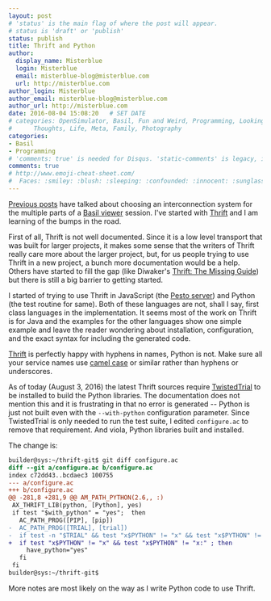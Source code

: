 ```yaml
---
layout: post
# 'status' is the main flag of where the post will appear.
# status is 'draft' or 'publish'
status: publish
title: Thrift and Python
author:
  display_name: Misterblue
  login: Misterblue
  email: misterblue-blog@misterblue.com
  url: http://misterblue.com
author_login: Misterblue
author_email: misterblue-blog@misterblue.com
author_url: http://misterblue.com
date: 2016-08-04 15:08:20   # SET DATE
# categories: OpenSimulator, Basil, Fun and Weird, Programming, LookingGlass, Travel
#      Thoughts, Life, Meta, Family, Photography
categories:
- Basil
- Programming
# 'comments: true' is needed for Disqus. 'static-comments' is legacy, imbedded comments.
comments: true
# http://www.emoji-cheat-sheet.com/
#  Faces: :smiley: :blush: :sleeping: :confounded: :innocent: :sunglasses: :sleepy:
---
```

[Previous posts] have talked about choosing an interconnection system for
the multiple parts of a [Basil viewer] session.
I've started with [Thrift] and I am learning of the bumps in the road.

First of all, Thrift is not well documented. Since it is a low level transport
that was built for larger projects, it makes some sense that the writers of Thrift
really care more about the larger project, but, for us people trying to use Thrift
in a new project, a bunch more documentation would be a help.
Others have started to fill the gap (like Diwaker's [Thrift: The Missing Guide])
but there is still a big barrier to getting started.

I started of trying to use Thrift in JavaScript (the [Pesto server]) and
Python (the test routine for same).
Both of these languages are not, shall I say, first class languages in the implementation.
It seems most of the work on Thrift is for Java and the examples
for the other languages show
one simple example and leave the reader wondering about installation, configuration,
and the exact syntax for including the generated code.

[Thrift] is perfectly happy with hyphens in names, Python is not. Make sure all your
service names use [camel case] or similar rather than hyphens or underscores.

As of today (August 3, 2016) the latest Thrift sources require [TwistedTrial] to be
installed to build the Python libraries. The documentation does not mention this and it
is frustrating in that no error is generated -- Python is just not built even with
the `--with-python` configuration parameter. Since TwistedTrial
is only needed to run the test suite, I edited `configure.ac` to
remove that requirement. And viola, Python libraries built and installed.

The change is:

```diff
builder@sys:~/thrift-git$ git diff configure.ac
diff --git a/configure.ac b/configure.ac
index c72dd43..bcdaec3 100755
--- a/configure.ac
+++ b/configure.ac
@@ -281,8 +281,9 @@ AM_PATH_PYTHON(2.6,, :)
 AX_THRIFT_LIB(python, [Python], yes)
 if test "$with_python" = "yes";  then
   AC_PATH_PROG([PIP], [pip])
-  AC_PATH_PROG([TRIAL], [trial])
-  if test -n "$TRIAL" && test "x$PYTHON" != "x" && test "x$PYTHON" != "x:" ; then
+  if test "x$PYTHON" != "x" && test "x$PYTHON" != "x:" ; then
     have_python="yes"
   fi
 fi
builder@sys:~/thrift-git$

```

More notes are most likely on the way as I write Python code to use Thrift.

[Previous posts]: http://blog.misterblue.com/2015/2015-05-23-thrift-vs-protobuff-vs
[Thrift]: https://thrift.apache.org/
[Python]: https://www.python.org/
[camel case]: https://en.wikipedia.org/wiki/CamelCase
[Pesto server]: https://github.com/Misterblue/Pesto
[Basil viewer]: http://blog.misterblue.com/basil/
[Thrift: The Missing Guide]: https://diwakergupta.github.io/thrift-missing-guide/
[TwistedTrial]: http://twistedmatrix.com/trac/wiki/TwistedTrial 
